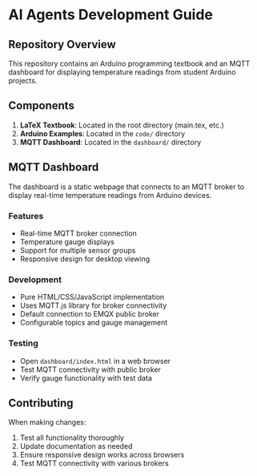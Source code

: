 # AI Agents Development Guide

## Repository Overview
This repository contains an Arduino programming textbook and an MQTT dashboard for displaying temperature readings from student Arduino projects.

## Components
1. **LaTeX Textbook**: Located in the root directory (main.tex, etc.)
2. **Arduino Examples**: Located in the `code/` directory 
3. **MQTT Dashboard**: Located in the `dashboard/` directory

## MQTT Dashboard
The dashboard is a static webpage that connects to an MQTT broker to display real-time temperature readings from Arduino devices.

### Features
- Real-time MQTT broker connection
- Temperature gauge displays
- Support for multiple sensor groups
- Responsive design for desktop viewing

### Development
- Pure HTML/CSS/JavaScript implementation
- Uses MQTT.js library for broker connectivity
- Default connection to EMQX public broker
- Configurable topics and gauge management

### Testing
- Open `dashboard/index.html` in a web browser
- Test MQTT connectivity with public broker
- Verify gauge functionality with test data

## Contributing
When making changes:
1. Test all functionality thoroughly
2. Update documentation as needed
3. Ensure responsive design works across browsers
4. Test MQTT connectivity with various brokers